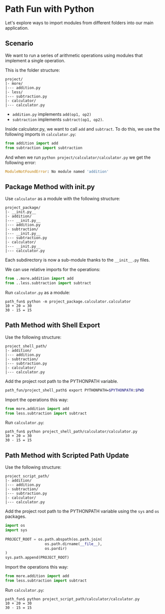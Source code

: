 # Path Fun with Python

Let's explore ways to import modules from different folders into our main application.

## Scenario

We want to run a series of arithmetic operations using modules that implement a single operation.

This is the folder structure:
```
project/
|- more/
|--- addition.py
|- less/
|--- subtraction.py
|- calculator/
|--- calculator.py
```

* `addition.py` implements `add(op1, op2)`
* `subtraction` implements `subtract(op1, op2)`.

Inside calculator.py, we want to call `add` and `subtract`. To do this, we use the following imports in `calculator.py`:
```python
from addition import add
from subtraction import subtraction
```

And when we run `python project/calculator/calculator.py` we get the following error:
```python
ModuleNotFoundError: No module named 'addition'
```

## Package Method with __init__.py

Use `calculator` as a module with the following structure:

```
project_package/
|- __init.py__
|- addition/
|--- __init.py__
|--- addition.py
|- subtraction/
|--- __init.py__
|--- subtraction.py
|- calculator/
|--- __init.py__
|--- calculator.py
```

Each subdirectory is now a sub-module thanks to the `__init__.py` files.

We can use relative imports for the operations:
```python
from ..more.addition import add
from ..less.subtraction import subtract
```

Run `calculator.py` as a module:
```
path_fun$ python -m project_package.calculator.calculator
10 + 20 = 30
30 - 15 = 15
```

## Path Method with Shell Export

Use the following structure:
```
project_shell_path/
|- addition/
|--- addition.py
|- subtraction/
|--- subtraction.py
|- calculator/
|--- calculator.py
```

Add the project root path to the PYTHONPATH variable.
```bash
path_fun/project_shell_path$ export PYTHONPATH=$PYTHONPATH:$PWD
```

Import the operations this way:
```python
from more.addition import add
from less.subtraction import subtract
```

Run `calculator.py`:
```
path_fun$ python project_shell_path/calculator/calculator.py
10 + 20 = 30
30 - 15 = 15
```

## Path Method with Scripted Path Update 

Use the following structure:
```
project_script_path/
|- addition/
|--- addition.py
|- subtraction/
|--- subtraction.py
|- calculator/
|--- calculator.py
```

Add the project root path to the PYTHONPATH variable using the `sys` and `os` packages.
```python
import os
import sys
    
PROJECT_ROOT = os.path.abspath(os.path.join(
                  os.path.dirname(__file__), 
                  os.pardir)
)
sys.path.append(PROJECT_ROOT)
```

Import the operations this way:
```python
from more.addition import add
from less.subtraction import subtract
```

Run `calculator.py`:
```
path_fun$ python project_script_path/calculator/calculator.py
10 + 20 = 30
30 - 15 = 15
```
